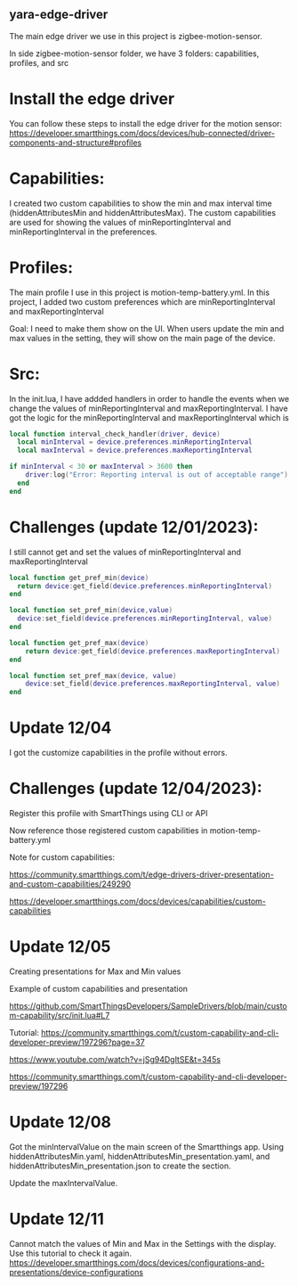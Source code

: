 ## yara-edge-driver

The main edge driver we use in this project is zigbee-motion-sensor.

In side zigbee-motion-sensor folder, we have 3 folders: capabilities, profiles, and src

# Install the edge driver

You can follow these steps to install the edge driver for the motion sensor: https://developer.smartthings.com/docs/devices/hub-connected/driver-components-and-structure#profiles

# Capabilities:

I created two custom capabilities to show the min and max interval time (hiddenAttributesMin and hiddenAttributesMax). The custom capabilities are used for showing the values of minReportingInterval and minReportingInterval in the preferences.

# Profiles:

The main profile I use in this project is motion-temp-battery.yml. In this project, I added two custom preferences which are minReportingInterval and maxReportingInterval

Goal: I need to make them show on the UI. When users update the min and max values in the setting, they will show on the main page of the device.

# Src:

In the init.lua, I have addded handlers in order to handle the events when we change the values of minReportingInterval and maxReportingInterval. I have got the logic for the minReportingInterval and maxReportingInterval which is

```lua
local function interval_check_handler(driver, device)
  local minInterval = device.preferences.minReportingInterval
  local maxInterval = device.preferences.maxReportingInterval

if minInterval < 30 or maxInterval > 3600 then
    driver:log("Error: Reporting interval is out of acceptable range")
  end
end
```

# Challenges (update 12/01/2023):

I still cannot get and set the values of minReportingInterval and maxReportingInterval

```lua
local function get_pref_min(device)
  return device:get_field(device.preferences.minReportingInterval)
end

local function set_pref_min(device,value)
  device:set_field(device.preferences.minReportingInterval, value)
end

local function get_pref_max(device)
    return device:get_field(device.preferences.maxReportingInterval)
end

local function set_pref_max(device, value)
    device:set_field(device.preferences.maxReportingInterval, value)
end
```

# Update 12/04

I got the customize capabilities in the profile without errors.

# Challenges (update 12/04/2023):

Register this profile with SmartThings using CLI or API

Now reference those registered custom capabilities in motion-temp-battery.yml

Note for custom capabilities:

https://community.smartthings.com/t/edge-drivers-driver-presentation-and-custom-capabilities/249290

https://developer.smartthings.com/docs/devices/capabilities/custom-capabilities

# Update 12/05

Creating presentations for Max and Min values

Example of custom capabilities and presentation

https://github.com/SmartThingsDevelopers/SampleDrivers/blob/main/custom-capability/src/init.lua#L7

Tutorial: https://community.smartthings.com/t/custom-capability-and-cli-developer-preview/197296?page=37

https://www.youtube.com/watch?v=jSg94DgItSE&t=345s

https://community.smartthings.com/t/custom-capability-and-cli-developer-preview/197296

# Update 12/08

Got the minIntervalValue on the main screen of the Smartthings app. Using hiddenAttributesMin.yaml, hiddenAttributesMin_presentation.yaml, and hiddenAttributesMin_presentation.json to create the section.

Update the maxIntervalValue.

# Update 12/11

Cannot match the values of Min and Max in the Settings with the display. Use this tutorial to check it again. https://developer.smartthings.com/docs/devices/configurations-and-presentations/device-configurations
